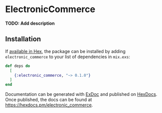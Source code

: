 # ElectronicCommerce

**TODO: Add description**

## Installation

If [available in Hex](https://hex.pm/docs/publish), the package can be installed
by adding `electronic_commerce` to your list of dependencies in `mix.exs`:

```elixir
def deps do
  [
    {:electronic_commerce, "~> 0.1.0"}
  ]
end
```

Documentation can be generated with [ExDoc](https://github.com/elixir-lang/ex_doc)
and published on [HexDocs](https://hexdocs.pm). Once published, the docs can
be found at <https://hexdocs.pm/electronic_commerce>.

